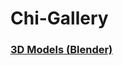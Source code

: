# Chi-Gallery

### [3D Models (Blender)](https://github.com/Shedou/Chi-Gallery/tree/main/3D%20Models)
